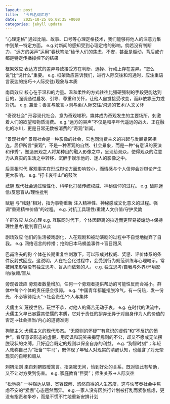 ```yaml
---
layout: post
title:  "今日名词汇总"
date:   2025-10-25 05:08:35 +0000
categories: jekyll update
---
```

“心理定格”
通过比喻、故事、口号等心理定格技术，我们能够将他人的注意力集中到某一特定方面。
e.g.对新闻的感知受到心理定格的影响。倘若没有判断力，“远方的哭声”运用“春秋笔法”给予人们的焦虑、不安，甚至是煽动，背后或许都是特定传播操控下的结果

框架效应
表达方式的差异导致接受方在判断、选择、行动上存在差异。“怎么说”比“说什么”重要。
e.g. 框架效应告诉我们，进行人际交往和沟通时，应注重语言表达的技巧→人际交往/现象与本质

南风效应
核心在于温和的力量。温和柔性的方式往往比强硬强制的手段更能达到目的，强调通过启发、引导、尊重和关怀，让他人自觉接受改变，而非依靠压力或对抗。
e.g. 兼爱；善言与敢言→刚与柔/人际交往/沟通的艺术/人文关怀

“奇观社会”
形容现代社会，意为奇观堆积，媒体成为奇观发生的主要场所，刺激着人们的欲望和物质消费。
e.g.“远方的哭声”不仅是和平年代遥远的战火、正在融化的冰川，更是日常无数被消费的“奇观”新闻。

“景观社会”
景观社会是一种影像的社会，它也同消费主义的兴起与发展紧密相连。居伊所言“景观”，不是一种客观的自然、社会景象，而是一种“有意识的表演和作秀”。塑造景观之人将某种目的融入影像之中，呈现给观众，使得观众的注意力从真实的生活之中转移，沉醉于娱乐他的、迷人的影像之中。

后真相时代
客观事实在形成舆论方面影响较小，而情感与个人信仰会对舆论产生更大影响。
e.g. “打卡哀牢山”的鼓吹

祛魅
现代社会通过理性化、科学化打破传统权威、神秘信仰的过程。
e.g. 破除迷信/反思盲从/理性批判

赋魅
与“祛魅”相对，指为事物重新
注入精神性、神秘感或文化意义的过程。强调“重建精神价值”的过程。
e.g. 对抗工具理性/重建人文价值/守护灵韵

羊群效应
从众心理
e.g. 互联网时代下，个体因距离的拉近而更容易被煽动→保持理性思考/批判盲目从众

剧场效应
他们的生活被戏剧化，人在观剧和被动演剧的过程中不自觉地抛弃了自我。
e.g. 网络谣言的传播；抢购日本马桶盖事件→盲目跟风

巴甫洛夫的狗
个体在长期重复性刺激下，可以形成对权威、奖惩、评价体系的条件反射式回应。这说明，人在社会化过程中，会受到行为规范训练与心理暗示。常被用来形容没有独立思考、盲从而依赖的人。
e.g. 独立思考/自我与外界/环境影响/依赖/盲从

旁观者效应
旁观者数量增加，任何一个旁观者提供帮助的可能性反而会减小。群体中每个个体的责任感会很弱。
e.g. “中国青年都能摆脱冷气，有一份热，发一份光，不必等待炬火”→社会责任/个人与集体

犬儒主义
蔑视世俗，玩世不恭，对他人的痛苦无动于衷。
e.g. 在时代的洪流中，犬儒主义早已暴露其怯懦的本质，它对于责任的摒弃无异于对自身作为人的价值的否定→社会担当/内心的道德准则

狗智主义
犬儒主义的现代形态。“无原则的怀疑”“有意识的虚假”和“不反抗的愤世”。看穿意识形态的虚假，用反讽和玩笑来揭穿规则的不公，却又不愿或无法摆脱现状的束缚，只好迎合既定的规则以保全自身的利益。
e.g. “狗智时刻”；年轻人戏称自己为“社畜”“牛马”，既体现了年轻人对现实的清醒认知，也蕴含了对无奈现实的自嘲和顺从

刺猬法则
来自刺猬取暖寓言。指亲密无间，恰到好处的关系，既对彼此有帮助，又不让对方受到伤害。
e.g. 家庭教育“巨婴”；师生关系→人际交往

“松弛感”
一种豁达从容、宽容谅解、悠然自得的人生态度，这与快节奏社会中焦虑不安的“紧绷”心态迥然而异。
e.g.一家人没有因旅行计划被打乱而紧张焦虑，更没有指责和争吵，而是不慌不忙地重新安排计划

